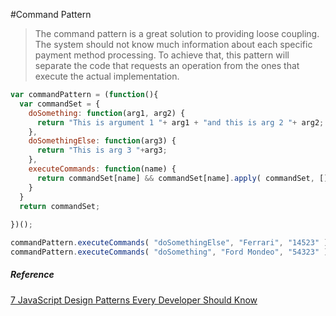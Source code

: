 #Command Pattern

> The command pattern is a great solution to providing loose coupling. The system should not know much information about each specific payment method processing. 
To achieve that, this pattern will separate the code that requests an operation from the ones that execute the actual implementation.

```javaScript
var commandPattern = (function(){
  var commandSet = {
    doSomething: function(arg1, arg2) {
      return "This is argument 1 "+ arg1 + "and this is arg 2 "+ arg2;
    },
    doSomethingElse: function(arg3) {
      return "This is arg 3 "+arg3;
    },
    executeCommands: function(name) {
      return commandSet[name] && commandSet[name].apply( commandSet, [].slice.call(arguments, 1) ); //gives arguments list
    }
  }
  return commandSet;
  
})();

commandPattern.executeCommands( "doSomethingElse", "Ferrari", "14523" );
commandPattern.executeCommands( "doSomething", "Ford Mondeo", "54323" );
```

##### Reference
[7 JavaScript Design Patterns Every Developer Should Know](https://javascript.plainenglish.io/7-javascript-design-patterns-every-developer-should-know-df9c40e7debf)
